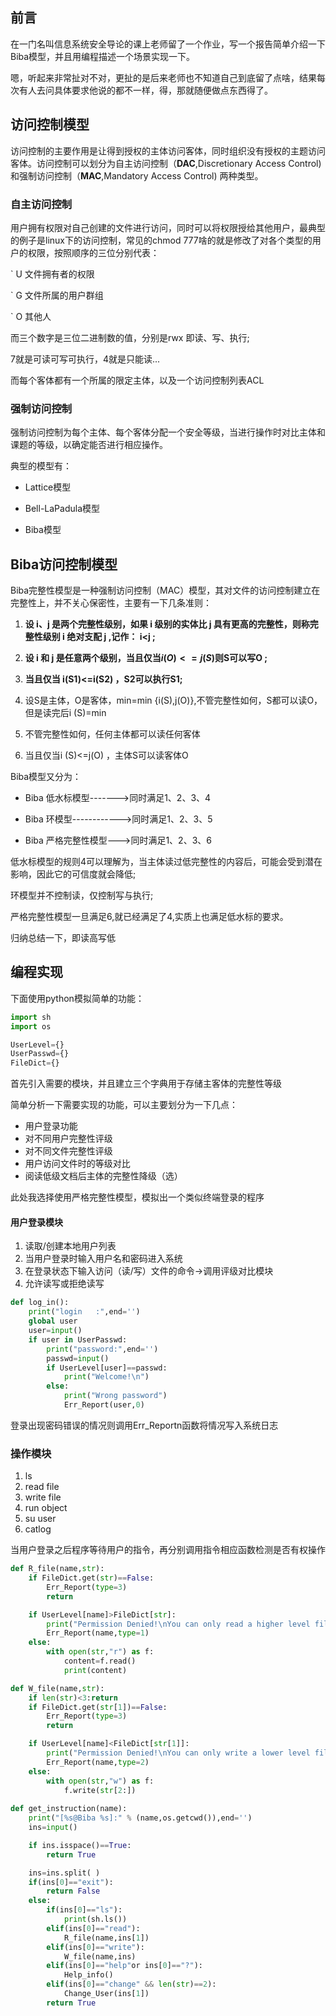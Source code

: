 ## 前言

在一门名叫信息系统安全导论的课上老师留了一个作业，写一个报告简单介绍一下Biba模型，并且用编程描述一个场景实现一下。

嗯，听起来非常扯对不对，更扯的是后来老师也不知道自己到底留了点啥，结果每次有人去问具体要求他说的都不一样，得，那就随便做点东西得了。

<!--more-->

## 访问控制模型

访问控制的主要作用是让得到授权的主体访问客体，同时组织没有授权的主题访问客体。访问控制可以划分为自主访问控制（**DAC**,Discretionary Access Control) 和强制访问控制（**MAC**,Mandatory Access Control) 两种类型。

### 自主访问控制

用户拥有权限对自己创建的文件进行访问，同时可以将权限授给其他用户，最典型的例子是linux下的访问控制，常见的chmod 777啥的就是修改了对各个类型的用户的权限，按照顺序的三位分别代表：

  ` U 文件拥有者的权限

  ` G 文件所属的用户群组

  ` O 其他人

  而三个数字是三位二进制数的值，分别是rwx 即读、写、执行;

  7就是可读可写可执行，4就是只能读...

 而每个客体都有一个所属的限定主体，以及一个访问控制列表ACL



### 强制访问控制

强制访问控制为每个主体、每个客体分配一个安全等级，当进行操作时对比主体和课题的等级，以确定能否进行相应操作。

典型的模型有：

  - Lattice模型

  - Bell-LaPadula模型

  - Biba模型



## Biba访问控制模型

Biba完整性模型是一种强制访问控制（MAC）模型，其对文件的访问控制建立在完整性上，并不关心保密性，主要有一下几条准则：

1. **设 i、j 是两个完整性级别，如果 i 级别的实体比 j 具有更高的完整性，则称完整性级别 i 绝对支配 j ,记作： i<j  ;**

2. **设 i 和 j 是任意两个级别，当且仅当$i(O)<=j(S)$则S可以写O ;**

3. **当且仅当 i(S1)<=i(S2) ，S2可以执行S1;**

4. 设S是主体，O是客体，min=min {i(S),j(O)},不管完整性如何，S都可以读O，但是读完后i (S)=min  

5. 不管完整性如何，任何主体都可以读任何客体

6. 当且仅当i (S)<=j(O) ，主体S可以读客体O


  Biba模型又分为：

- Biba 低水标模型------->同时满足1、2、3、4

- Biba 环模型------------>同时满足1、2、3、5

- Biba 严格完整性模型--->同时满足1、2、3、6

低水标模型的规则4可以理解为，当主体读过低完整性的内容后，可能会受到潜在影响，因此它的可信度就会降低;

环模型并不控制读，仅控制写与执行;

严格完整性模型一旦满足6,就已经满足了4,实质上也满足低水标的要求。

归纳总结一下，即读高写低


## 编程实现

下面使用python模拟简单的功能：

```python
import sh
import os

UserLevel={}
UserPasswd={}
FileDict={}
```

首先引入需要的模块，并且建立三个字典用于存储主客体的完整性等级

简单分析一下需要实现的功能，可以主要划分为一下几点：

- 用户登录功能
- 对不同用户完整性评级
- 对不同文件完整性评级
- 用户访问文件时的等级对比
- 阅读低级文档后主体的完整性降级（选）

此处我选择使用严格完整性模型，模拟出一个类似终端登录的程序

#### 用户登录模块

1. 读取/创建本地用户列表
2. 当用户登录时输入用户名和密码进入系统
3. 在登录状态下输入访问（读/写）文件的命令->调用评级对比模块
4. 允许读写或拒绝读写


```python
def log_in():
    print("login   :",end='')
    global user
    user=input()
    if user in UserPasswd:
        print("password:",end='')
        passwd=input()
        if UserLevel[user]==passwd:
            print("Welcome!\n")
        else:
            print("Wrong password")
            Err_Report(user,0)
```

登录出现密码错误的情况则调用Err_Reportn函数将情况写入系统日志

### 操作模块

1. ls
2. read file
3. write file
4. run object
5. su user
6. catlog


当用户登录之后程序等待用户的指令，再分别调用指令相应函数检测是否有权操作

```python
def R_file(name,str):
    if FileDict.get(str)==False:
        Err_Report(type=3)
        return

    if UserLevel[name]>FileDict[str]:
        print("Permission Denied!\nYou can only read a higher level file!")
        Err_Report(name,type=1)
    else:
        with open(str,"r") as f:
            content=f.read()
            print(content)

def W_file(name,str):
    if len(str)<3:return
    if FileDict.get(str[1])==False:
        Err_Report(type=3)
        return

    if UserLevel[name]<FileDict[str[1]]:
        print("Permission Denied!\nYou can only write a lower level file!")
        Err_Report(name,type=2)
    else:
        with open(str,"w") as f:
            f.write(str[2:])
        
def get_instruction(name):
    print("[%s@Biba %s]:" % (name,os.getcwd()),end='')
    ins=input()

    if ins.isspace()==True:
        return True

    ins=ins.split( )
    if(ins[0]=="exit"):
        return False
    else:
        if(ins[0]=="ls"):
            print(sh.ls())
        elif(ins[0]=="read"):
            R_file(name,ins[1])
        elif(ins[0]=="write"):
            W_file(name,ins)
        elif(ins[0]=="help"or ins[0]=="?"):
            Help_info()
        elif(ins[0]=="change" && len(str)==2):
            Change_User(ins[1])
        return True
```
